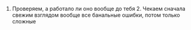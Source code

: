 1. Проверяем, а работало ли оно вообще до тебя 
   2. Чекаем сначала свежим взглядом вообще все банальные ошибки, потом только сложные